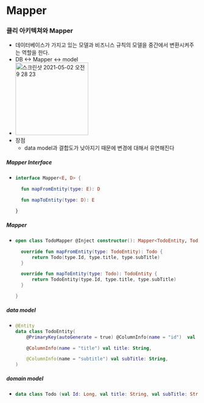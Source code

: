# Mapper
### 클리 아키텍쳐와 Mapper
* 데이터베이스가 가지고 있는 모델과 비즈니스 규칙의 모델을 중간에서 변환시켜주는 역할을 한다.
* DB <-> Mapper <-> model
* <img width="191" alt="스크린샷 2021-05-02 오전 9 28 23" src="https://user-images.githubusercontent.com/51182964/116798307-294f3e00-ab29-11eb-8805-dec97ee7f737.png">
* 장점
  * data model과 결합도가 낮아지기 때문에 변경에 대해서 유연해진다
##### Mapper Interface
* ```kotlin
  interface Mapper<E, D> {

    fun mapFromEntity(type: E): D

    fun mapToEntity(type: D): E

  }
##### Mapper
* ```kotlin
  open class TodoMapper @Inject constructor(): Mapper<TodoEntity, Todo> {

    override fun mapFromEntity(type: TodoEntity): Todo {
        return Todo(type.Id, type.title, type.subTitle)
    }

    override fun mapToEntity(type: Todo): TodoEntity {
        return TodoEntity(type.Id, type.title, type.subTitle)
    }

  }
##### data model
* ```kotlin
  @Entity
  data class TodoEntity(
      @PrimaryKey(autoGenerate = true) @ColumnInfo(name = "id")  val Id: Long,

      @ColumnInfo(name = "title") val title: String,

      @ColumnInfo(name = "subtitle") val subTitle: String,
  )
##### domain model
* ```kotlin
  data class Todo (val Id: Long, val title: String, val subTitle: String)
